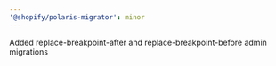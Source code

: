 ```yaml
---
'@shopify/polaris-migrator': minor
---
```


Added replace-breakpoint-after and replace-breakpoint-before admin migrations
